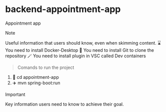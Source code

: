 # backend-appointment-app
Appointment app
> [!NOTE]
> Useful information that users should know, even when skimming content.
> :hourglass: You need to install Docker-Desktop
> :electric_plug: You need to install Git to clone the repository
> :magic_wand: You need to install plugin in VSC called Dev containers

> Comands to run the project
1. :walking: cd appointment-app
2. :airplane: mvn spring-boot:run



> [!IMPORTANT]
> Key information users need to know to achieve their goal.

